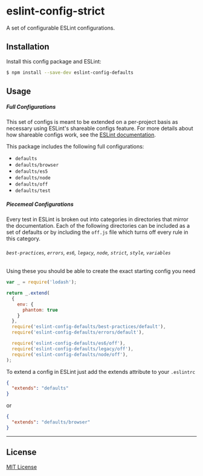 # eslint-config-strict

A set of configurable ESLint configurations.

## Installation

Install this config package and ESLint:

```bash
$ npm install --save-dev eslint-config-defaults
```

## Usage

##### Full Configurations

This set of configs is meant to be extended on a per-project basis as necessary using ESLint's
shareable configs feature. For more details about how shareable configs work, see the
[ESLint documentation](http://eslint.org/docs/developer-guide/shareable-configs).

This package includes the following full configurations:

- `defaults`
- `defaults/browser`
- `defaults/es5`
- `defaults/node`
- `defaults/off`
- `defaults/test`

##### Piecemeal Configurations

Every test in ESLint is broken out into categories in directories that mirror the documentation.
Each of the following directories can be included as a set of defaults or by including the `off.js`
file which turns off every rule in this category.

###### `best-practices`, `errors`, `es6`, `legacy`, `node`, `strict`, `style`, `variables`

Using these you should be able to create the exact starting config you need

```javascript
var _ = require('lodash');

return _.extend(
  {
    env: {
      phantom: true
    }
  },
  require('eslint-config-defaults/best-practices/default'),
  require('eslint-config-defaults/errors/default'),

  require('eslint-config-defaults/es6/off'),
  require('eslint-config-defaults/legacy/off'),
  require('eslint-config-defaults/node/off'),
);
```

To extend a config in ESLint just add the extends attribute to your `.eslintrc`

```json
{
  "extends": "defaults"
}
```

or

```json
{
  "extends": "defaults/browser"
}
```

***

## License

[MIT License](http://opensource.org/licenses/MIT)
